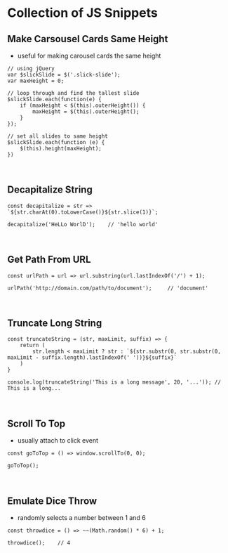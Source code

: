 # Collection of JS Snippets

## Make Carsousel Cards Same Height
- useful for making carousel cards the same height
```
// using jQuery
var $slickSlide = $('.slick-slide');
var maxHeight = 0;

// loop through and find the tallest slide
$slickSlide.each(function(e) {
	if (maxHeight < $(this).outerHeight()) {
		maxHeight = $(this).outerHeight();
	}
});

// set all slides to same height
$slickSlide.each(function (e) {
	$(this).height(maxHeight);
})
```
<br>

## Decapitalize String
```
const decapitalize = str => `${str.charAt(0).toLowerCase()}${str.slice(1)}`;

decapitalize('HeLLo WorlD');    // 'hello world'
```
<br>

## Get Path From URL
```
const urlPath = url => url.substring(url.lastIndexOf('/') + 1);

urlPath('http://domain.com/path/to/document');     // 'document'
```
<br>

## Truncate Long String
```
const truncateString = (str, maxLimit, suffix) => {
	return (
		str.length < maxLimit ? str : `${str.substr(0, str.substr(0, maxLimit - suffix.length).lastIndexOf(' '))}${suffix}`
	)
}

console.log(truncateString('This is a long message', 20, '...')); // This is a long...
```
<br>

## Scroll To Top
- usually attach to click event
```
const goToTop = () => window.scrollTo(0, 0);

goToTop();
```
<br>

## Emulate Dice Throw
- randomly selects a number between 1 and 6
```
const throwdice = () => ~~(Math.random() * 6) + 1;

throwdice();    // 4
```
<br>